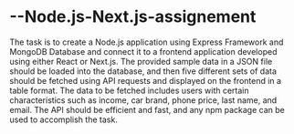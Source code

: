 # --Node.js-Next.js-assignement
The task is to create a Node.js application using Express Framework and MongoDB Database and connect it to a frontend application developed using either React or Next.js. The provided sample data in a JSON file should be loaded into the database, and then five different sets of data should be fetched using API requests and displayed on the frontend in a table format. The data to be fetched includes users with certain characteristics such as income, car brand, phone price, last name, and email. The API should be efficient and fast, and any npm package can be used to accomplish the task.
